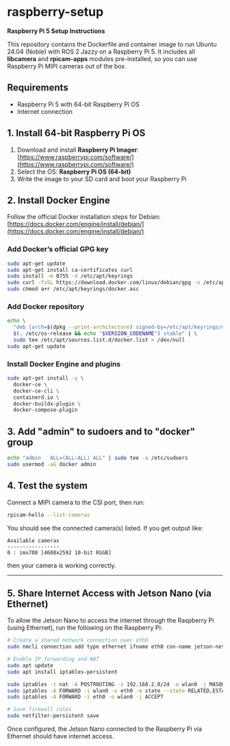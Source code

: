 # raspberry-setup

**Raspberry Pi 5 Setup Instructions**

This repository contains the Dockerfile and container image to run Ubuntu 24.04 (Noble) with ROS 2 Jazzy on a Raspberry Pi 5. It includes all **libcamera** and **rpicam-apps** modules pre-installed, so you can use Raspberry Pi MIPI cameras out of the box.

## Requirements

* Raspberry Pi 5 with 64-bit Raspberry Pi OS
* Internet connection

## 1. Install 64-bit Raspberry Pi OS

1. Download and install **Raspberry Pi Imager**: [https://www.raspberrypi.com/software/](https://www.raspberrypi.com/software/)
2. Select the OS: **Raspberry Pi OS (64-bit)**
3. Write the image to your SD card and boot your Raspberry Pi

## 2. Install Docker Engine

Follow the official Docker installation steps for Debian: [https://docs.docker.com/engine/install/debian/](https://docs.docker.com/engine/install/debian/)

### Add Docker’s official GPG key

```bash
sudo apt-get update
sudo apt-get install ca-certificates curl
sudo install -m 0755 -d /etc/apt/keyrings
sudo curl -fsSL https://download.docker.com/linux/debian/gpg -o /etc/apt/keyrings/docker.asc
sudo chmod a+r /etc/apt/keyrings/docker.asc
```

### Add Docker repository

```bash
echo \
  "deb [arch=$(dpkg --print-architecture) signed-by=/etc/apt/keyrings/docker.asc] https://download.docker.com/linux/debian \
  $(. /etc/os-release && echo "$VERSION_CODENAME") stable" | \
  sudo tee /etc/apt/sources.list.d/docker.list > /dev/null
sudo apt-get update
```

### Install Docker Engine and plugins

```bash
sudo apt-get install -y \
  docker-ce \
  docker-ce-cli \
  containerd.io \
  docker-buildx-plugin \
  docker-compose-plugin
```

## 3. Add "admin" to sudoers and to "docker" group

```bash
echo "admin   ALL=(ALL:ALL) ALL" | sudo tee -a /etc/sudoers
sudo usermod -aG docker admin
```

## 4. Test the system

Connect a MIPI camera to the CSI port, then run:

```bash
rpicam-hello --list-cameras
```

You should see the connected camera(s) listed. If you get output like:

```
Available cameras
-----------------
0 : imx708 [4608x2592 10-bit RGGB]
```

then your camera is working correctly.

---

## 5. Share Internet Access with Jetson Nano (via Ethernet)

To allow the Jetson Nano to access the internet through the Raspberry Pi (using Ethernet), run the following on the Raspberry Pi:

```bash
# Create a shared network connection over eth0
sudo nmcli connection add type ethernet ifname eth0 con-name jetson-network-shared ipv4.method shared ipv4.addresses 192.168.2.1/24

# Enable IP forwarding and NAT
sudo apt update
sudo apt install iptables-persistent

sudo iptables -t nat -A POSTROUTING -s 192.168.2.0/24 -o wlan0 -j MASQUERADE
sudo iptables -A FORWARD -i wlan0 -o eth0 -m state --state RELATED,ESTABLISHED -j ACCEPT
sudo iptables -A FORWARD -i eth0 -o wlan0 -j ACCEPT

# Save firewall rules
sudo netfilter-persistent save
```

Once configured, the Jetson Nano connected to the Raspberry Pi via Ethernet should have internet access.
